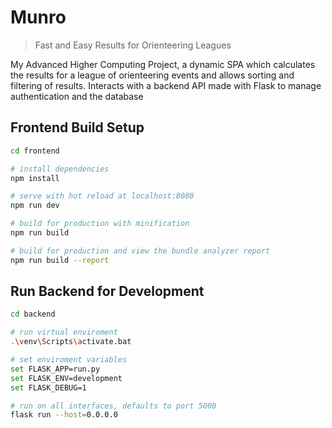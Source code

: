 # Munro

> Fast and Easy Results for Orienteering Leagues

My Advanced Higher Computing Project, a dynamic SPA which calculates the results for a league of orienteering events and allows sorting and filtering of results. Interacts with a backend API made with Flask to manage authentication and the database

## Frontend Build Setup

``` bash
cd frontend

# install dependencies
npm install

# serve with hot reload at localhost:8080
npm run dev

# build for production with minification
npm run build

# build for production and view the bundle analyzer report
npm run build --report
```

## Run Backend for Development

```bash
cd backend

# run virtual enviroment
.\venv\Scripts\activate.bat

# set enviroment variables
set FLASK_APP=run.py
set FLASK_ENV=development
set FLASK_DEBUG=1

# run on all interfaces, defaults to port 5000
flask run --host=0.0.0.0
```
